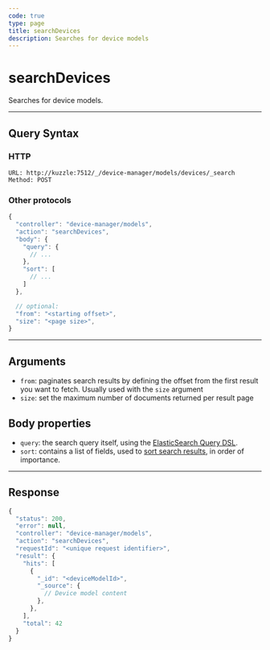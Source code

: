 ```yaml
---
code: true
type: page
title: searchDevices
description: Searches for device models
---
```


# searchDevices

Searches for device models.

---

## Query Syntax

### HTTP

```http
URL: http://kuzzle:7512/_/device-manager/models/devices/_search
Method: POST
```

### Other protocols

```js
{
  "controller": "device-manager/models",
  "action": "searchDevices",
  "body": {
    "query": {
      // ...
    },
    "sort": [
      // ...
    ]
  },

  // optional:
  "from": "<starting offset>",
  "size": "<page size>",
}
```

---

## Arguments

- `from`: paginates search results by defining the offset from the first result you want to fetch. Usually used with the `size` argument
- `size`: set the maximum number of documents returned per result page

## Body properties

- `query`: the search query itself, using the [ElasticSearch Query DSL](https://www.elastic.co/guide/en/elasticsearch/reference/7.4/query-dsl.html).
- `sort`: contains a list of fields, used to [sort search results](https://www.elastic.co/guide/en/elasticsearch/reference/7.4/search-request-sort.html), in order of importance.

---

## Response

```js
{
  "status": 200,
  "error": null,
  "controller": "device-manager/models",
  "action": "searchDevices",
  "requestId": "<unique request identifier>",
  "result": {
    "hits": [
      {
        "_id": "<deviceModelId>",
        "_source": {
          // Device model content
        },
      },
    ],
    "total": 42
  }
}
```
